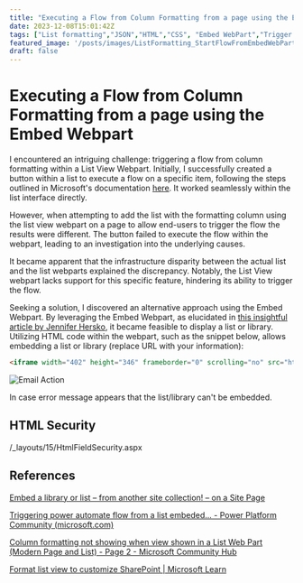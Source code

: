 ```yaml
---
title: "Executing a Flow from Column Formatting from a page using the Embed Webpart"
date: 2023-12-08T15:01:42Z
tags: ["List formatting","JSON","HTML","CSS", "Embed WebPart","Trigger Flow"]
featured_image: '/posts/images/ListFormatting_StartFlowFromEmbedWebPart/EmbedWebPartForFlow.PNG'
draft: false
---
```


# Executing a Flow from Column Formatting from a page using the Embed Webpart

I encountered an intriguing challenge: triggering a flow from column formatting within a List View Webpart. Initially, I successfully created a button within a list to execute a flow on a specific item, following the steps outlined in Microsoft's documentation [here](https://docs.microsoft.com/en-us/sharepoint/dev/declarative-customization/column-formatting#create-a-button-to-launch-a-flow). It worked seamlessly within the list interface directly.

However, when attempting to add the list with the formatting column using the list view webpart on a page to allow end-users to trigger the flow the results were different. The button failed to execute the flow within the webpart, leading to an investigation into the underlying causes.

It became apparent that the infrastructure disparity between the actual list and the list webparts explained the discrepancy. Notably, the List View webpart lacks support for this specific feature, hindering its ability to trigger the flow.

Seeking a solution, I discovered an alternative approach using the Embed Webpart. By leveraging the Embed Webpart, as elucidated in [this insightful article by Jennifer Hersko](https://jennyssharepointtips.wordpress.com/2022/05/02/embed-a-library-or-list-from-another-site-collection-on-a-site-page/), it became feasible to display a list or library. Utilizing HTML code within the webpart, such as the snippet below, allows embedding a list or library (replace URL with your information): 

```html
<iframe width="402" height="346" frameborder="0" scrolling="no" src="https://YOURURL"></iframe>
```

![Email Action](../images/ListFormatting_StartFlowFromEmbedWebPart/EmbedWebPartForFlow.PNG)


In case error message appears that the list/library can't be embedded.

## HTML Security 

/_layouts/15/HtmlFieldSecurity.aspx

## References

[Embed a library or list – from another site collection! – on a Site Page](https://jennyssharepointtips.wordpress.com/2022/05/02/embed-a-library-or-list-from-another-site-collection-on-a-site-page/)

[Triggering power automate flow from a list embeded... - Power Platform Community (microsoft.com)](https://docs.microsoft.com/en-us/sharepoint/dev/declarative-customization/column-formatting#create-a-button-to-launch-a-flow)

[Column formatting not showing when view shown in a List Web Part (Modern Page and List) - Page 2 - Microsoft Community Hub](https://techcommunity.microsoft.com/t5/sharepoint-developer/column-formatting-not-showing-when-view-shown-in-a-list-web-part/m-p/161460/page/2)

[Format list view to customize SharePoint | Microsoft Learn](https://learn.microsoft.com/en-us/sharepoint/dev/declarative-customization/view-list-formatting)
